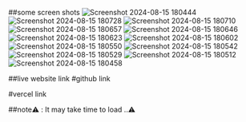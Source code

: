 ##some screen shots
![Screenshot 2024-08-15 180444](https://github.com/user-attachments/assets/0fe900f2-3697-4d8f-bed9-edb71c3b7578)
![Screenshot 2024-08-15 180728](https://github.com/user-attachments/assets/28ae640a-0a2e-442c-9efa-a246fb7a42d3)
![Screenshot 2024-08-15 180710](https://github.com/user-attachments/assets/9fc094ca-d739-445d-b352-162f2e6a300a)
![Screenshot 2024-08-15 180657](https://github.com/user-attachments/assets/f0330500-0f3f-486f-b33f-5479250e75c9)
![Screenshot 2024-08-15 180646](https://github.com/user-attachments/assets/fc2ea586-cfc0-4607-9a4c-e63284b9da3a)
![Screenshot 2024-08-15 180623](https://github.com/user-attachments/assets/57d2e140-911b-4424-b9ae-f6dc9ed5fe9b)
![Screenshot 2024-08-15 180602](https://github.com/user-attachments/assets/f31f2c2f-ff08-4621-9578-2940d1ae9a56)
![Screenshot 2024-08-15 180550](https://github.com/user-attachments/assets/b0f34d13-e7b3-477c-bf5d-4cba36b24ce1)
![Screenshot 2024-08-15 180542](https://github.com/user-attachments/assets/311d5904-f081-4f72-a77c-a3a44cb06212)
![Screenshot 2024-08-15 180529](https://github.com/user-attachments/assets/9f6de611-50de-4099-9858-988bd6e25266)
![Screenshot 2024-08-15 180512](https://github.com/user-attachments/assets/3b74a3b4-f085-4c14-bee2-5e0c2c652ea8)
![Screenshot 2024-08-15 180458](https://github.com/user-attachments/assets/be4d45d0-6eaa-40c8-b093-5c0e7facd019)

##live website link
#github link

#vercel link

##note⚠️ : It may take time to load ..⚠
